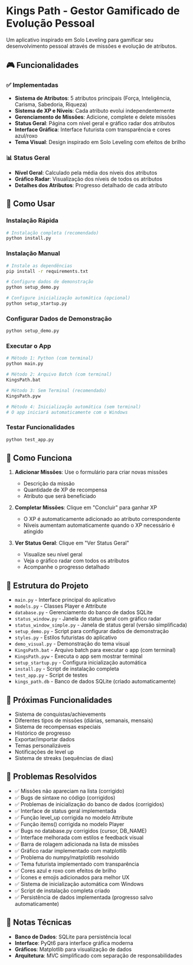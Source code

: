 # Kings Path - Gestor Gamificado de Evolução Pessoal

Um aplicativo inspirado em Solo Leveling para gamificar seu desenvolvimento pessoal através de missões e evolução de atributos.

## 🎮 Funcionalidades

### ✅ Implementadas
- **Sistema de Atributos**: 5 atributos principais (Força, Inteligência, Carisma, Sabedoria, Riqueza)
- **Sistema de XP e Níveis**: Cada atributo evolui independentemente
- **Gerenciamento de Missões**: Adicione, complete e delete missões
- **Status Geral**: Página com nível geral e gráfico radar dos atributos
- **Interface Gráfica**: Interface futurista com transparência e cores azul/roxo
- **Tema Visual**: Design inspirado em Solo Leveling com efeitos de brilho

### 📊 Status Geral
- **Nível Geral**: Calculado pela média dos níveis dos atributos
- **Gráfico Radar**: Visualização dos níveis de todos os atributos
- **Detalhes dos Atributos**: Progresso detalhado de cada atributo

## 🚀 Como Usar

### Instalação Rápida
```bash
# Instalação completa (recomendado)
python install.py
```

### Instalação Manual
```bash
# Instale as dependências
pip install -r requirements.txt

# Configure dados de demonstração
python setup_demo.py

# Configure inicialização automática (opcional)
python setup_startup.py
```

### Configurar Dados de Demonstração
```bash
python setup_demo.py
```

### Executar o App
```bash
# Método 1: Python (com terminal)
python main.py

# Método 2: Arquivo Batch (com terminal)
KingsPath.bat

# Método 3: Sem Terminal (recomendado)
KingsPath.pyw

# Método 4: Inicialização automática (sem terminal)
# O app iniciará automaticamente com o Windows
```

### Testar Funcionalidades
```bash
python test_app.py
```

## 🎯 Como Funciona

1. **Adicionar Missões**: Use o formulário para criar novas missões
   - Descrição da missão
   - Quantidade de XP de recompensa
   - Atributo que será beneficiado

2. **Completar Missões**: Clique em "Concluir" para ganhar XP
   - O XP é automaticamente adicionado ao atributo correspondente
   - Níveis aumentam automaticamente quando o XP necessário é atingido

3. **Ver Status Geral**: Clique em "Ver Status Geral"
   - Visualize seu nível geral
   - Veja o gráfico radar com todos os atributos
   - Acompanhe o progresso detalhado

## 🔧 Estrutura do Projeto

- `main.py` - Interface principal do aplicativo
- `models.py` - Classes Player e Attribute
- `database.py` - Gerenciamento do banco de dados SQLite
- `status_window.py` - Janela de status geral com gráfico radar
- `status_window_simple.py` - Janela de status geral (versão simplificada)
- `setup_demo.py` - Script para configurar dados de demonstração
- `styles.py` - Estilos futuristas do aplicativo
- `demo_visual.py` - Demonstração do tema visual
- `KingsPath.bat` - Arquivo batch para executar o app (com terminal)
- `KingsPath.pyw` - Executa o app sem mostrar terminal
- `setup_startup.py` - Configura inicialização automática
- `install.py` - Script de instalação completa
- `test_app.py` - Script de testes
- `kings_path.db` - Banco de dados SQLite (criado automaticamente)

## 🎨 Próximas Funcionalidades
- Sistema de conquistas/achievements
- Diferentes tipos de missões (diárias, semanais, mensais)
- Sistema de recompensas especiais
- Histórico de progresso
- Exportar/importar dados
- Temas personalizáveis
- Notificações de level up
- Sistema de streaks (sequências de dias)

## 🐛 Problemas Resolvidos

- ✅ Missões não apareciam na lista (corrigido)
- ✅ Bugs de sintaxe no código (corrigidos)
- ✅ Problemas de inicialização do banco de dados (corrigidos)
- ✅ Interface de status geral implementada
- ✅ Função level_up corrigida no modelo Attribute
- ✅ Função items() corrigida no modelo Player
- ✅ Bugs no database.py corrigidos (cursor, DB_NAME)
- ✅ Interface melhorada com estilos e feedback visual
- ✅ Barra de rolagem adicionada na lista de missões
- ✅ Gráfico radar implementado com matplotlib
- ✅ Problema do numpy/matplotlib resolvido
- ✅ Tema futurista implementado com transparência
- ✅ Cores azul e roxo com efeitos de brilho
- ✅ Ícones e emojis adicionados para melhor UX
- ✅ Sistema de inicialização automática com Windows
- ✅ Script de instalação completa criado
- ✅ Persistência de dados implementada (progresso salvo automaticamente)

## 📝 Notas Técnicas

- **Banco de Dados**: SQLite para persistência local
- **Interface**: PyQt6 para interface gráfica moderna
- **Gráficos**: Matplotlib para visualização de dados
- **Arquitetura**: MVC simplificado com separação de responsabilidades